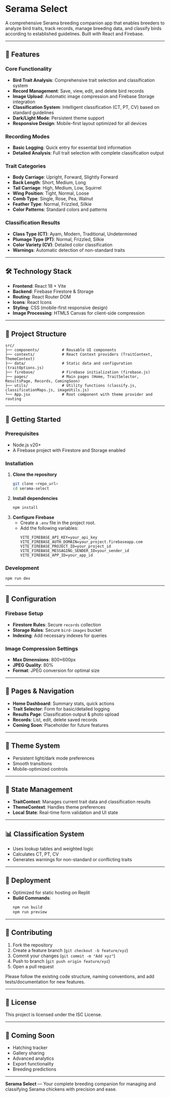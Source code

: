 
# Serama Select

A comprehensive Serama breeding companion app that enables breeders to analyze bird traits, track records, manage breeding data, and classify birds according to established guidelines. Built with React and Firebase.

---

## 🚀 Features

### Core Functionality
- **Bird Trait Analysis**: Comprehensive trait selection and classification system
- **Record Management**: Save, view, edit, and delete bird records
- **Image Upload**: Automatic image compression and Firebase Storage integration
- **Classification System**: Intelligent classification (CT, PT, CV) based on standard guidelines
- **Dark/Light Mode**: Persistent theme support
- **Responsive Design**: Mobile-first layout optimized for all devices

### Recording Modes
- **Basic Logging**: Quick entry for essential bird information
- **Detailed Analysis**: Full trait selection with complete classification output

### Trait Categories
- **Body Carriage**: Upright, Forward, Slightly Forward
- **Back Length**: Short, Medium, Long
- **Tail Carriage**: High, Medium, Low, Squirrel
- **Wing Position**: Tight, Normal, Loose
- **Comb Type**: Single, Rose, Pea, Walnut
- **Feather Type**: Normal, Frizzled, Silkie
- **Color Patterns**: Standard colors and patterns

### Classification Results
- **Class Type (CT)**: Ayam, Modern, Traditional, Undetermined
- **Plumage Type (PT)**: Normal, Frizzled, Silkie
- **Color Variety (CV)**: Detailed color classification
- **Warnings**: Automatic detection of non-standard traits

---

## 🛠️ Technology Stack
- **Frontend**: React 18 + Vite
- **Backend**: Firebase Firestore & Storage
- **Routing**: React Router DOM
- **Icons**: React Icons
- **Styling**: CSS (mobile-first responsive design)
- **Image Processing**: HTML5 Canvas for client-side compression

---

## 📁 Project Structure
```
src/
├── components/          # Reusable UI components
├── contexts/            # React Context providers (TraitContext, ThemeContext)
├── data/                # Static data and configuration (traitOptions.js)
├── firebase/            # Firebase initialization (firebase.js)
├── pages/               # Main pages (Home, TraitSelector, ResultsPage, Records, ComingSoon)
├── utils/               # Utility functions (classify.js, classificationMaps.js, imageUtils.js)
└── App.jsx              # Root component with theme provider and routing
```

---

## 🚀 Getting Started

### Prerequisites
- Node.js v20+
- A Firebase project with Firestore and Storage enabled

### Installation
1. **Clone the repository**
   ```bash
   git clone <repo_url>
   cd serama-select
   ```
2. **Install dependencies**
   ```bash
   npm install
   ```
3. **Configure Firebase**
   - Create a `.env` file in the project root.
   - Add the following variables:
     ```env
     VITE_FIREBASE_API_KEY=your_api_key
     VITE_FIREBASE_AUTH_DOMAIN=your_project.firebaseapp.com
     VITE_FIREBASE_PROJECT_ID=your_project_id
     VITE_FIREBASE_MESSAGING_SENDER_ID=your_sender_id
     VITE_FIREBASE_APP_ID=your_app_id
     ```

### Development
```bash
npm run dev
```

---

## 🔧 Configuration

### Firebase Setup
- **Firestore Rules**: Secure `records` collection
- **Storage Rules**: Secure `bird-images` bucket
- **Indexing**: Add necessary indexes for queries

### Image Compression Settings
- **Max Dimensions**: 800×600px
- **JPEG Quality**: 80%
- **Format**: JPEG conversion for optimal size

---

## 📱 Pages & Navigation

- **Home Dashboard**: Summary stats, quick actions
- **Trait Selector**: Form for basic/detailed logging
- **Results Page**: Classification output & photo upload
- **Records**: List, edit, delete saved records
- **Coming Soon**: Placeholder for future features

---

## 🎨 Theme System

- Persistent light/dark mode preferences
- Smooth transitions
- Mobile-optimized controls

---

## 🔄 State Management

- **TraitContext**: Manages current trait data and classification results
- **ThemeContext**: Handles theme preferences
- **Local State**: Real-time form validation and UI state

---

## 📊 Classification System

- Uses lookup tables and weighted logic
- Calculates CT, PT, CV
- Generates warnings for non-standard or conflicting traits

---

## 🚀 Deployment

- Optimized for static hosting on Replit
- **Build Commands**:
  ```bash
  npm run build
  npm run preview
  ```

---

## 🤝 Contributing
1. Fork the repository
2. Create a feature branch (`git checkout -b feature/xyz`)
3. Commit your changes (`git commit -m "Add xyz"`)
4. Push to branch (`git push origin feature/xyz`)
5. Open a pull request

Please follow the existing code structure, naming conventions, and add tests/documentation for new features.

---

## 📄 License

This project is licensed under the ISC License.

---

## 🔮 Coming Soon
- Hatching tracker
- Gallery sharing
- Advanced analytics
- Export functionality
- Breeding predictions

---

**Serama Select** — Your complete breeding companion for managing and classifying Serama chickens with precision and ease.

